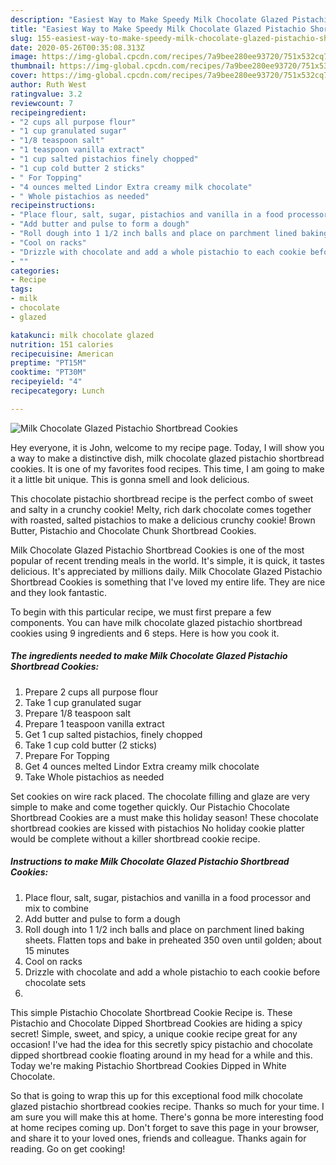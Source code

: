 ```yaml
---
description: "Easiest Way to Make Speedy Milk Chocolate Glazed Pistachio Shortbread Cookies"
title: "Easiest Way to Make Speedy Milk Chocolate Glazed Pistachio Shortbread Cookies"
slug: 155-easiest-way-to-make-speedy-milk-chocolate-glazed-pistachio-shortbread-cookies
date: 2020-05-26T00:35:08.313Z
image: https://img-global.cpcdn.com/recipes/7a9bee280ee93720/751x532cq70/milk-chocolate-glazed-pistachio-shortbread-cookies-recipe-main-photo.jpg
thumbnail: https://img-global.cpcdn.com/recipes/7a9bee280ee93720/751x532cq70/milk-chocolate-glazed-pistachio-shortbread-cookies-recipe-main-photo.jpg
cover: https://img-global.cpcdn.com/recipes/7a9bee280ee93720/751x532cq70/milk-chocolate-glazed-pistachio-shortbread-cookies-recipe-main-photo.jpg
author: Ruth West
ratingvalue: 3.2
reviewcount: 7
recipeingredient:
- "2 cups all purpose flour"
- "1 cup granulated sugar"
- "1/8 teaspoon salt"
- "1 teaspoon vanilla extract"
- "1 cup salted pistachios finely chopped"
- "1 cup cold butter 2 sticks"
- " For Topping"
- "4 ounces melted Lindor Extra creamy milk chocolate"
- " Whole pistachios as needed"
recipeinstructions:
- "Place flour, salt, sugar, pistachios and vanilla in a food processor and mix to combine"
- "Add butter and pulse to form a dough"
- "Roll dough into 1 1/2 inch balls and place on parchment lined baking sheets. Flatten tops and bake in preheated 350 oven until golden; about 15 minutes"
- "Cool on racks"
- "Drizzle with chocolate and add a whole pistachio to each cookie before chocolate sets"
- ""
categories:
- Recipe
tags:
- milk
- chocolate
- glazed

katakunci: milk chocolate glazed 
nutrition: 151 calories
recipecuisine: American
preptime: "PT15M"
cooktime: "PT30M"
recipeyield: "4"
recipecategory: Lunch

---
```



![Milk Chocolate Glazed Pistachio Shortbread Cookies](https://img-global.cpcdn.com/recipes/7a9bee280ee93720/751x532cq70/milk-chocolate-glazed-pistachio-shortbread-cookies-recipe-main-photo.jpg)

Hey everyone, it is John, welcome to my recipe page. Today, I will show you a way to make a distinctive dish, milk chocolate glazed pistachio shortbread cookies. It is one of my favorites food recipes. This time, I am going to make it a little bit unique. This is gonna smell and look delicious.

This chocolate pistachio shortbread recipe is the perfect combo of sweet and salty in a crunchy cookie! Melty, rich dark chocolate comes together with roasted, salted pistachios to make a delicious crunchy cookie! Brown Butter, Pistachio and Chocolate Chunk Shortbread Cookies.

Milk Chocolate Glazed Pistachio Shortbread Cookies is one of the most popular of recent trending meals in the world. It's simple, it is quick, it tastes delicious. It's appreciated by millions daily. Milk Chocolate Glazed Pistachio Shortbread Cookies is something that I've loved my entire life. They are nice and they look fantastic.


To begin with this particular recipe, we must first prepare a few components. You can have milk chocolate glazed pistachio shortbread cookies using 9 ingredients and 6 steps. Here is how you cook it.

<!--inarticleads1-->

##### The ingredients needed to make Milk Chocolate Glazed Pistachio Shortbread Cookies:

1. Prepare 2 cups all purpose flour
1. Take 1 cup granulated sugar
1. Prepare 1/8 teaspoon salt
1. Prepare 1 teaspoon vanilla extract
1. Get 1 cup salted pistachios, finely chopped
1. Take 1 cup cold butter (2 sticks)
1. Prepare  For Topping
1. Get 4 ounces melted Lindor Extra creamy milk chocolate
1. Take  Whole pistachios as needed


Set cookies on wire rack placed. The chocolate filling and glaze are very simple to make and come together quickly. Our Pistachio Chocolate Shortbread Cookies are a must make this holiday season! These chocolate shortbread cookies are kissed with pistachios No holiday cookie platter would be complete without a killer shortbread cookie recipe. 

<!--inarticleads2-->

##### Instructions to make Milk Chocolate Glazed Pistachio Shortbread Cookies:

1. Place flour, salt, sugar, pistachios and vanilla in a food processor and mix to combine
1. Add butter and pulse to form a dough
1. Roll dough into 1 1/2 inch balls and place on parchment lined baking sheets. Flatten tops and bake in preheated 350 oven until golden; about 15 minutes
1. Cool on racks
1. Drizzle with chocolate and add a whole pistachio to each cookie before chocolate sets
1. 


This simple Pistachio Chocolate Shortbread Cookie Recipe is. These Pistachio and Chocolate Dipped Shortbread Cookies are hiding a spicy secret! Simple, sweet, and spicy, a unique cookie recipe great for any occasion! I&#39;ve had the idea for this secretly spicy pistachio and chocolate dipped shortbread cookie floating around in my head for a while and this. Today we&#39;re making Pistachio Shortbread Cookies Dipped in White Chocolate. 

So that is going to wrap this up for this exceptional food milk chocolate glazed pistachio shortbread cookies recipe. Thanks so much for your time. I am sure you will make this at home. There's gonna be more interesting food at home recipes coming up. Don't forget to save this page in your browser, and share it to your loved ones, friends and colleague. Thanks again for reading. Go on get cooking!
